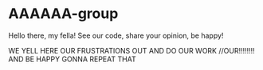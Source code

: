 # AAAAAA-group
Hello there, my fella! See our code, share your opinion, be happy!

WE YELL HERE OUR FRUSTRATIONS OUT
AND DO OUR WORK     //OUR!!!!!!!!
AND BE HAPPY
GONNA REPEAT THAT
